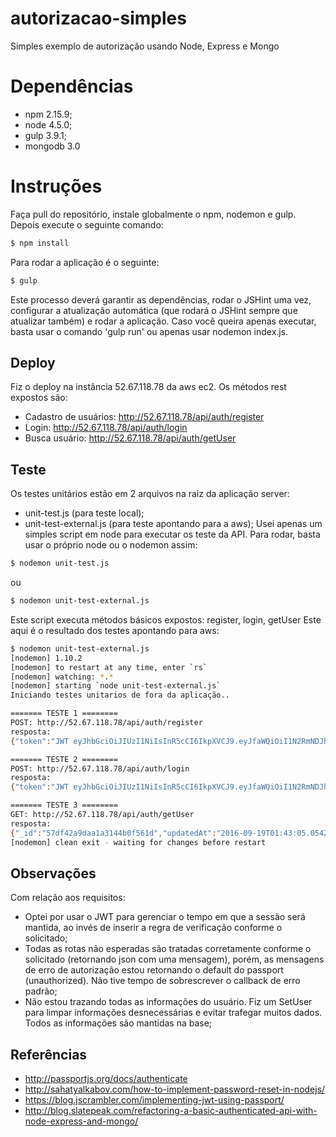 # autorizacao-simples
Simples exemplo de autorização usando Node, Express e Mongo

# Dependências
- npm 2.15.9;
- node 4.5.0;
- gulp 3.9.1;
- mongodb 3.0

# Instruções
Faça pull do repositório, instale globalmente o npm, nodemon e gulp. Depois execute o seguinte comando:
```sh
$ npm install
```
Para rodar a aplicação é o seguinte:
```sh
$ gulp
```
Este processo deverá garantir as dependências, rodar o JSHint uma vez, configurar a atualização automática (que rodará o JSHint sempre que atualizar também) e rodar a aplicação. Caso você queira apenas executar, basta usar o comando 'gulp run' ou apenas usar nodemon index.js.

## Deploy
Fiz o deploy na instância 52.67.118.78 da aws ec2.
Os métodos rest expostos são:
- Cadastro de usuários: http://52.67.118.78/api/auth/register
- Login: http://52.67.118.78/api/auth/login
- Busca usuário: http://52.67.118.78/api/auth/getUser

## Teste
Os testes unitários estão em 2 arquivos na raiz da aplicação server:
- unit-test.js (para teste local);
- unit-test-external.js (para teste apontando para a aws);
Usei apenas um simples script em node para executar os teste da API. Para rodar, basta usar o próprio node ou o nodemon assim:
```sh
$ nodemon unit-test.js
```
ou
```sh
$ nodemon unit-test-external.js
```
Este script executa métodos básicos expostos: register, login, getUser
Este aqui é o resultado dos testes apontando para aws:
```sh
$ nodemon unit-test-external.js
[nodemon] 1.10.2
[nodemon] to restart at any time, enter `rs`
[nodemon] watching: *.*
[nodemon] starting `node unit-test-external.js`
Iniciando testes unitarios de fora da aplicação..

======= TESTE 1 ========
POST: http://52.67.118.78/api/auth/register
resposta:
{"token":"JWT eyJhbGciOiJIUzI1NiIsInR5cCI6IkpXVCJ9.eyJfaWQiOiI1N2RmNDJhOWRhYTFhMzE0NGIwZjU2MWQiLCJub21lIjoiTHVjYXMiLCJlbWFpbCI6Imx1Y2FzQGdtYWlsLmNvbSIsImlhdCI6MTQ3NDI0OTM4NSwiZXhwIjoxNDc0MjU5NDY1fQ.0Gbg21BW6UCAIN-Rc1ft7smoo_wWFkABFyFfpBfPOnA","user":{"_id":"57df42a9daa1a3144b0f561d","nome":"Lucas","email":"lucas@gmail.com"}}

======= TESTE 2 ========
POST: http://52.67.118.78/api/auth/login
resposta:
{"token":"JWT eyJhbGciOiJIUzI1NiIsInR5cCI6IkpXVCJ9.eyJfaWQiOiI1N2RmNDJhOWRhYTFhMzE0NGIwZjU2MWQiLCJub21lIjoiTHVjYXMiLCJlbWFpbCI6Imx1Y2FzQGdtYWlsLmNvbSIsImlhdCI6MTQ3NDI0OTM4NSwiZXhwIjoxNDc0MjU5NDY1fQ.0Gbg21BW6UCAIN-Rc1ft7smoo_wWFkABFyFfpBfPOnA","user":{"_id":"57df42a9daa1a3144b0f561d","nome":"Lucas","email":"lucas@gmail.com"}}

======= TESTE 3 ========
GET: http://52.67.118.78/api/auth/getUser
resposta:
{"_id":"57df42a9daa1a3144b0f561d","updatedAt":"2016-09-19T01:43:05.054Z","createdAt":"2016-09-19T01:43:05.054Z","email":"lucas@gmail.com","senha":"$2a$05$L5alxOSsU.UH41alEFFNm.osaZ2YP2fLr7cpP/jqANFUQnQ.Ntn6C","data_criacao":"2016-09-19T01:43:05.041Z","data_ateracao":"2016-09-19T01:43:05.041Z","ultimo_login":null,"nome":"Lucas","__v":0,"telefones":[]}
[nodemon] clean exit - waiting for changes before restart
```
## Observações
Com relação aos requisitos:
- Optei por usar o JWT para gerenciar o tempo em que a sessão será mantida, ao invés de inserir a regra de verificação conforme o solicitado;
- Todas as rotas não esperadas são tratadas corretamente conforme o solicitado (retornando json com uma mensagem), porém, as mensagens de erro de autorização estou retornando o default do passport (unauthorized). Não tive tempo de sobrescrever o callback de erro padrão;
- Não estou trazando todas as informações do usuário. Fiz um SetUser para limpar informações desnecessárias e evitar trafegar muitos dados. Todos as informações são mantidas na base;

## Referências
- http://passportjs.org/docs/authenticate
- http://sahatyalkabov.com/how-to-implement-password-reset-in-nodejs/
- https://blog.jscrambler.com/implementing-jwt-using-passport/
- http://blog.slatepeak.com/refactoring-a-basic-authenticated-api-with-node-express-and-mongo/

